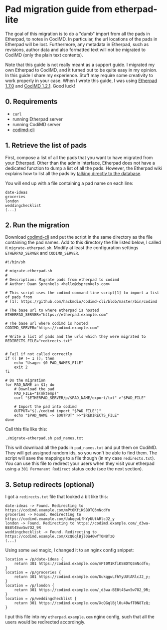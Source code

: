 Pad migration guide from etherpad-lite
===

The goal of this migration is to do a "dumb" import from all the pads in Etherpad, to notes in
CodiMD. In particular, the url locations of the pads in Etherpad will be lost. Furthermore, any
metadata in Etherpad, such as revisions, author data and also formatted text will not be migrated
to CodiMD (only the plain text contents).

Note that this guide is not really meant as a support guide. I migrated my own Etherpad to CodiMD,
and it turned out to be quite easy in my opinion. In this guide I share my experience. Stuff may
require some creativity to work properly in your case. When I wrote this guide, I was using
[Etherpad 1.7.0] and [CodiMD 1.2.1]. Good luck!

[Etherpad 1.7.0]: https://github.com/ether/etherpad-lite/tree/1.7.0
[CodiMD 1.2.1]: https://github.com/hackmdio/codimd/tree/1.2.1

## 0. Requirements

- `curl`
- running Etherpad server
- running CodiMD server
- [codimd-cli]

[codimd-cli]: https://github.com/hackmdio/codimd-cli/blob/master/bin/codimd

## 1. Retrieve the list of pads

First, compose a list of all the pads that you want to have migrated from your Etherpad. Other than
the admin interface, Etherpad does not have a dedicated function to dump a list of all the pads.
However, the Etherpad wiki explains how to list all the pads by [talking directly to the
database][howtolistallpads].

You will end up with a file containing a pad name on each line:

```
date-ideas
groceries
london
weddingchecklist
(...)
```

[howtolistallpads]: https://github.com/ether/etherpad-lite/wiki/How-to-list-all-pads/49701ecdcbe07aea7ad27ffa23aed0d99c2e17db

## 2. Run the migration

Download [codimd-cli] and put the script in the same directory as the file containing the pad names.
Add to this directory the file listed below, I called it `migrate-etherpad.sh`. Modify at least the
configuration settings `ETHERPAD_SERVER` and `CODIMD_SERVER`.

```shell
#!/bin/sh

# migrate-etherpad.sh
#
# Description: Migrate pads from etherpad to codimd
# Author: Daan Sprenkels <hello@dsprenkels.com>

# This script uses the codimd command line script[1] to import a list of pads from 
# [1]: https://github.com/hackmdio/codimd-cli/blob/master/bin/codimd

# The base url to where etherpad is hosted
ETHERPAD_SERVER="https://etherpad.example.com"

# The base url where codimd is hosted
CODIMD_SERVER="https://codimd.example.com"

# Write a list of pads and the urls which they were migrated to
REDIRECTS_FILE="redirects.txt"


# Fail if not called correctly
if (( $# != 1 )); then
    echo "Usage: $0 PAD_NAMES_FILE"
    exit 2
fi

# Do the migration
for PAD_NAME in $1; do
    # Download the pad
    PAD_FILE="$(mktemp)"
    curl "$ETHERPAD_SERVER/p/$PAD_NAME/export/txt" >"$PAD_FILE"
    
    # Import the pad into codimd
    OUTPUT="$(./codimd import "$PAD_FILE")"
    echo "$PAD_NAME -> $OUTPUT" >>"$REDIRECTS_FILE"
done
```

Call this file like this:

```shell
./migrate-etherpad.sh pad_names.txt
```

This will download all the pads in `pad_names.txt` and put them on CodiMD. They will get assigned
random ids, so you won't be able to find them. The script will save the mappings to a file though
(in my case `redirects.txt`). You can use this file to redirect your users when they visit your
etherpad using a `301 Permanent Redirect` status code (see the next section).

## 3. Setup redirects (optional)

I got a `redirects.txt` file that looked a bit like this:

```
date-ideas -> Found. Redirecting to https://codimd.example.com/mPt0KfiKSBOTQ3mNcdfn
groceries -> Found. Redirecting to https://codimd.example.com/UukqgwLfhYyUUtARlcJ2_y
london -> Found. Redirecting to https://codimd.example.com/_d3wa-BE8t4Swv5w7O2_9R
weddingchecklist -> Found. Redirecting to https://codimd.example.com/XcQGqlBjl0u40wfT0N8TzQ
(...)
```

Using some `sed` magic, I changed it to an nginx config snippet:

```
location = /p/date-ideas {
    return 301 https://codimd.example.com/mPt0M1KfiKSBOTQ3mNcdfn;
}
location = /p/groceries {
    return 301 https://codimd.example.com/UukqgwLfhYyUUtARlcJ2_y;
}
location = /p/london {
    return 301 https://codimd.example.com/_d3wa-BE8t4Swv5w7O2_9R;
}
location = /p/weddingchecklist {
    return 301 https://codimd.example.com/XcQGqlBjl0u40wfT0N8TzQ;
}
```

I put this file into my `etherpad.example.com` nginx config, such that all the users would be
redirected accordingly.
